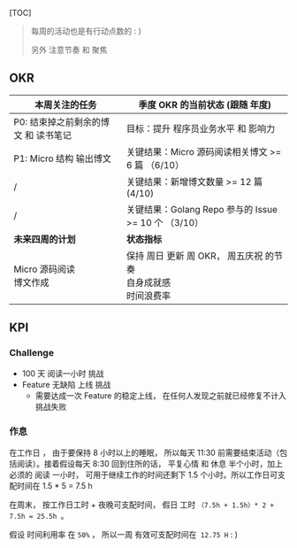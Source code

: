 
[TOC]

> 每周的活动也是有行动点数的 : )
>
> 另外 注意节奏 和 聚焦

## OKR

| 本周关注的任务                       | 季度 OKR 的当前状态 (跟随 年度)                              |
| ------------------------------------ | ------------------------------------------------------------ |
| P0: 结束掉之前剩余的博文 和 读书笔记 | 目标：提升 程序员业务水平 和 影响力                          |
| P1: Micro 结构 输出博文              | 关键结果：Micro 源码阅读相关博文 >= 6 篇 （6/10）            |
| /                                    | 关键结果：新增博文数量 >= 12 篇 (4/10)                       |
| /                                    | 关键结果：Golang Repo 参与的 Issue >= 10 个 （3/10）         |
| **未来四周的计划**                   | **状态指标**                                                 |
| Micro 源码阅读<br />博文作成         | 保持 周日 更新 周 OKR， 周五庆祝 的节奏<br />自身成就感<br />时间浪费率 |

## KPI

### Challenge

* 100 天 阅读一小时 挑战
* Feature 无缺陷 上线 挑战
  * 需要达成一次 Feature 的稳定上线， 在任何人发现之前就已经修复不计入挑战失败

### 作息

在工作日 ， 由于要保持 8 小时以上的睡眠， 所以每天 11:30 前需要结束活动（包括阅读）。接着假设每天 8:30 回到住所的话， 平复心情 和 休息 半个小时，加上必须的 阅读 一小时， 可用于继续工作的时间还剩下 1.5 个小时。所以工作日可支配时间在 1.5 * 5 = 7.5 h

在周末， 按工作日工时 + 夜晚可支配时间， 假日 工时 `（7.5h + 1.5h）* 2 + 7.5h = 25.5h `。

假设 时间利用率  在 `50%` ， 所以一周 有效可支配时间在` 12.75 H`  : )



